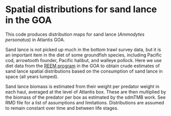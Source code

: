 # Spatial distributions for sand lance in the GOA

This code produces distribution maps for sand lance (*Ammodytes personatus*) in Atlantis GOA.  

Sand lance is not picked up much in the bottom trawl survey data, but it is an important item in the diet of some groundfish species, including Pacific cod, arrowtooth founder, Pacific halibut, and walleye pollock. Here we use diet data from the [REEM program](https://apps-afsc.fisheries.noaa.gov/refm/reem/webdietdata/dietdataintro.php) in the GOA to obtain crude estimates of sand lance spatial distributions based on the consumption of sand lance in space (all years lumped).  

Sand lance biomass is estimated from their weight per predator weight in each haul, averaged at the level of Atlantis box. These are then multiplied by the biomass of the predator per box as estimated by the sdmTMB work. See RMD file for a list of assumptions and limitations. Distributions are assumed to remain constant over time and between life stages.